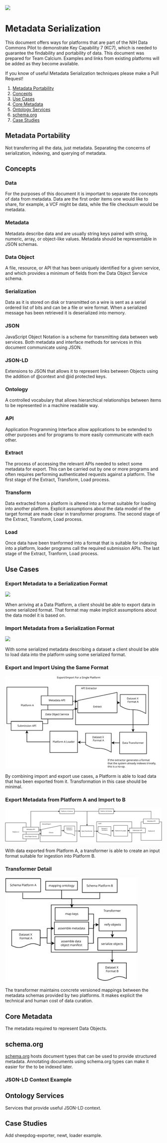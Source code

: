<img src="diagrams/ThinkTank.svg" width="280" />

# Metadata Serialization

This document offers ways for platforms that are part of the NIH Data Commons Pilot to demonstrate Key Capability 7 (KC7), which is needed to guarantee the findability and portability of data. This document was prepared for Team Calcium. Examples and links from existing platforms will be added as they become available.

If you know of useful Metadata Serialization techniques please make a Pull Request!

1. [Metadata Portability](#portability)
2. [Concepts](#concepts)
3. [Use Cases](#usecases)
4. [Core Metadata](#coremetadata)
5. [Ontology Services](#services)
6. [schema.org](#schema)
7. [Case Studies](#casestudies)

<a name="portability" />

## Metadata Portability

Not transferring all the data, just metadata. Separating the concerns of serialization, 
indexing, and querying of metadata.

<a name="concepts" />

## Concepts

### Data 

For the purposes of this document it is important to separate the concepts of
data from metadata. Data are the first order items one would like to share, 
for example, a VCF might be data, while the file checksum would be metadata.

### Metadata

Metadata describe data and are usually string keys paired with string, numeric, 
array, or object-like values. Metadata should be representable in JSON schemas.

### Data Object

A file, resource, or API that has been uniquely identified for a given 
service, and which provides a minimum of fields from the Data Object 
Service schema.

### Serialization

Data as it is stored on disk or transmitted on a wire is sent as a serial 
ordered list of bits and can be a file or wire format. When a serialized 
message has been retrieved it is deserialized into memory.

### JSON

JavaScript Object Notation is a scheme for transmitting data between web 
services. Both metadata and interface methods for services in this document
communicate using JSON.

### JSON-LD

Extensions to JSON that allows it to represent links between Objects using
the addition of @context and @id protected keys.

### Ontology

A controlled vocabulary that allows hierarchical relationships between items
to be represented in a machine readable way.

### API

Application Programming Interface allow applications to be extended to other 
purposes and for programs to more easily communicate with each other.

### Extract

The process of accessing the relevant APIs needed to select some metadata for 
export. This can be carried out by one or more programs and often requires 
performing authenticated requests against a platform. The first stage of the
Extract, Transform, Load process.

### Transform

Data extracted from a platform is altered into a format suitable 
for loading into another platform. Explicit assumptions about the data model 
of the target format are made clear in transformer programs. The second 
stage of the Extract, Transform, Load process.

### Load

Once data have been tranformed into a format that is suitable for indexing 
into a platform, loader programs call the required submission APIs. The last 
stage of the Extract, Tranform, Load process.

<a name="usecases" />

## Use Cases

### Export Metadata to a Serialization Format

<img src="diagrams/simple-exporter.svg" />

When arriving at a Data Platform, a client should be able to export data in some 
serialized format. That format may make implicit assumptions about the data model 
it is based on.

### Import Metadata from a Serialization Format

<img src="diagrams/simple-importer.svg" />

With some serialized metadata describing a dataset a client should be able to 
load data into the platform using some serialized format.

### Export and Import Using the Same Format

<img src="diagrams/exporter-importer.svg" />

By combining import and export use cases, a Platform is able to load data that 
has been exported from it. Transformation in this case should be minimal.

### Export Metadata from Platform A and Import to B

<img src="diagrams/exporter.svg" />

With data exported from Platform A, a transformer is able to create an input 
format suitable for ingestion into Platform B.

### Transformer Detail

<img src="diagrams/transformer.svg" width="425" />

The transformer maintains concrete versioned mappings between the metadata schemas 
provided by two platforms. It makes explicit the technical and human cost of 
data curation.

<a name="coremetadata" />

## Core Metadata

The metadata required to represent Data Objects.

<a name="schema" />

## schema.org

[schema.org](https://schema.org) hosts document types that can be used to provide 
structured metadata. Annotating documents using schema.org types can make it easier 
for the to be indexed later.

### JSON-LD Context Example

<a name="services" />

## Ontology Services

Services that provide useful JSON-LD context.

<a name="casestudies" />

## Case Studies

Add sheepdog-exporter, newt, loader example.

